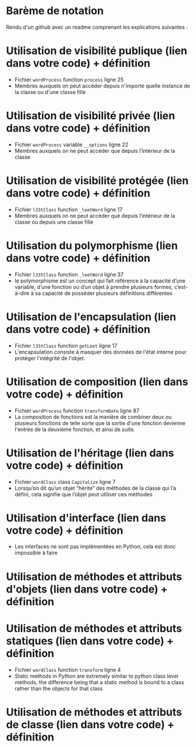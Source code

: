 # Barème de notation
Rendu d'un github avec un readme comprenant les explications suivantes : 
# Utilisation de visibilité publique (lien dans votre code) + définition
  - Fichier `wordProcess` function `process` ligne 25
  - Membres auxquels on peut accéder depuis n'importe quelle instance de la classe ou d'une classe fille 
# Utilisation de visibilité privée (lien dans votre code) + définition
  - Fichier `wordProcess` variable `__options` ligne 22
  - Membres auxquels on ne peut accéder que depuis l’intérieur de la classe
# Utilisation de visibilité protégée (lien dans votre code) + définition
  - Fichier `l33tClass` function `_leetWord` ligne 17
  - Membres auxquels  on ne peut accéder que depuis l’intérieur de la classe ou depuis une classe fille
# Utilisation du polymorphisme (lien dans votre code) + définition
  - Fichier `l33tClass` function `_leetWord` ligne 37
  - le polymorphisme est un concept qui fait référence à la capacité d’une variable, d’une fonction ou d’un objet à prendre plusieurs formes, c’est-à-dire à sa capacité de posséder plusieurs définitions différentes
# Utilisation de l'encapsulation (lien dans votre code) + définition
  - Fichier `l33tClass` function `getLeet` ligne 17
  - L'encapsulation consiste à masquer des données de l'état interne pour protéger l'intégrité de l'objet.
# Utilisation de composition (lien dans votre code) + définition
  - Fichier `wordProcess` function `transformDate` ligne 87
  - La composition de fonctions est la manière de combiner deux ou plusieurs fonctions de telle sorte que la sortie d'une fonction devienne l'entrée de la deuxième fonction, et ainsi de suite.
# Utilisation de l'héritage (lien dans votre code) + définition
  - Fichier `wordClass` class `Capitalize` ligne 7
  - Lorsqu’on dit qu’un objet “hérite” des méthodes de la classe qui l’a défini, cela signifie que l’objet peut utiliser ces méthodes
# Utilisation d'interface (lien dans votre code) + définition
  - Les interfaces ne sont pas implémentées en Python, cela est donc impossible à faire
# Utilisation de méthodes et attributs d'objets (lien dans votre code) + définition
# Utilisation de méthodes et attributs statiques (lien dans votre code) + définition
  - Fichier `wordClass` function `transform` ligne 4
  - Static methods in Python are extremely similar to python class level methods, the difference being that a static method is bound to a class rather than the objects for that class
# Utilisation de méthodes et attributs de classe (lien dans votre code) + définition
